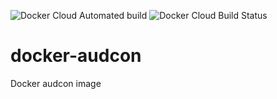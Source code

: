 ![Docker Cloud Automated build](https://img.shields.io/docker/cloud/automated/vikramchauhan/audcon.svg) ![Docker Cloud Build Status](https://img.shields.io/docker/cloud/build/vikramchauhan/audcon.svg)

# docker-audcon 
Docker audcon image
